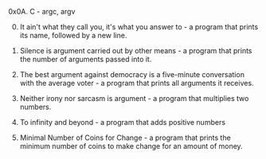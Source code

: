 0x0A. C - argc, argv

0. It ain't what they call you, it's what you answer to -  a program that prints its name, followed by a new line.

1. Silence is argument carried out by other means - a program that prints the number of arguments passed into it.

2. The best argument against democracy is a five-minute conversation with the average voter - a program that prints all arguments it receives.

3. Neither irony nor sarcasm is argument -  a program that multiplies two numbers.

4. To infinity and beyond - a program that adds positive numbers

5. Minimal Number of Coins for Change - a program that prints the minimum number of coins to make change for an amount of money.
